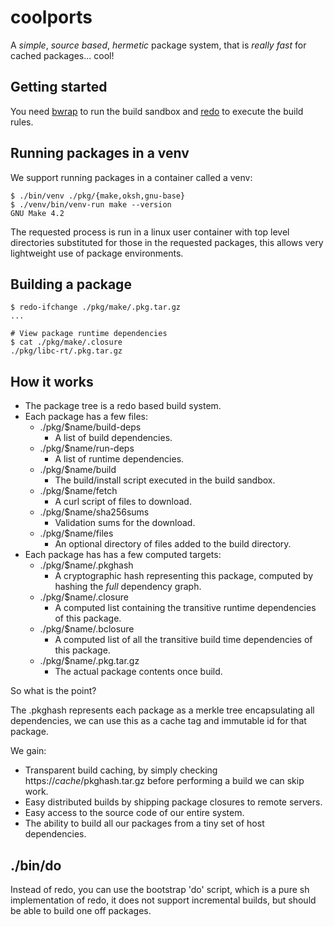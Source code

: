 # coolports

A *simple*, *source based*, *hermetic* package system, that is *really fast* for cached packages... cool!

## Getting started

You need [bwrap](https://github.com/containers/bubblewrap) to run the build sandbox and [redo](https://github.com/apenwarr/redo) to execute the build rules.

## Running packages in a venv

We support running packages in a container called a venv:

```
$ ./bin/venv ./pkg/{make,oksh,gnu-base}
$ ./venv/bin/venv-run make --version
GNU Make 4.2
```

The requested process is run in a linux user container with top level directories substituted for those
in the requested packages, this allows very lightweight use of package environments.

## Building a package

```
$ redo-ifchange ./pkg/make/.pkg.tar.gz
...

# View package runtime dependencies
$ cat ./pkg/make/.closure
./pkg/libc-rt/.pkg.tar.gz
```

## How it works

- The package tree is a redo based build system.
- Each package has a few files:
  - ./pkg/$name/build-deps
    - A list of build dependencies.
  - ./pkg/$name/run-deps
    - A list of runtime dependencies.
  - ./pkg/$name/build
    - The build/install script executed in the build sandbox.
  - ./pkg/$name/fetch
    - A curl script of files to download.
  - ./pkg/$name/sha256sums
    - Validation sums for the download.
  - ./pkg/$name/files
    - An optional directory of files added to the build directory.
- Each package has has a few computed targets:
  - ./pkg/$name/.pkghash
    - A cryptographic hash representing this package, computed by hashing the *full* dependency graph.
  - ./pkg/$name/.closure
    - A computed list containing the transitive runtime dependencies of this package.
  - ./pkg/$name/.bclosure
    - A computed list of all the transitive build time dependencies of this package.
  - ./pkg/$name/.pkg.tar.gz
    - The actual package contents once build.

So what is the point?

The .pkghash represents each package as a merkle tree encapsulating all dependencies, we can use this as a cache tag and immutable id for that
package.

We gain:

- Transparent build caching, by simply checking https://$cache/$pkghash.tar.gz before performing a build we can skip work.
- Easy distributed builds by shipping package closures to remote servers.
- Easy access to the source code of our entire system.
- The ability to build all our packages from a tiny set of host dependencies.

## ./bin/do

Instead of redo, you can use the bootstrap 'do' script, which is a pure sh
implementation of redo, it does not support incremental builds, but should
be able to build one off packages.


